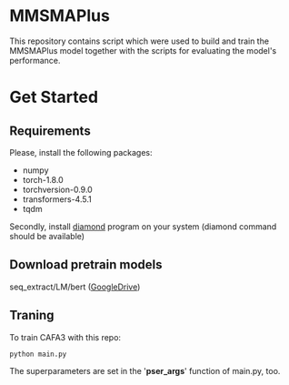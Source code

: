 # MMSMAPlus

This repository contains script which were used to build and train the MMSMAPlus model together with the scripts for evaluating the model's performance.

# Get Started

## Requirements

Please, install the following packages:

- numpy
- torch-1.8.0
- torchversion-0.9.0
- transformers-4.5.1
- tqdm

Secondly, install [diamond](https://github.com/bbuchfink/diamond) program on your system (diamond command should be available)

## Download pretrain models

seq_extract/LM/bert ([GoogleDrive](https://drive.google.com/file/d/1HoUXtxqmz0SYDVXrA3ETmANH7UPGg5DI/view?usp=share_link))

## Traning

To train CAFA3 with this repo:

```python
python main.py
```

The superparameters are set in the '**pser_args**' function of main.py, too.



